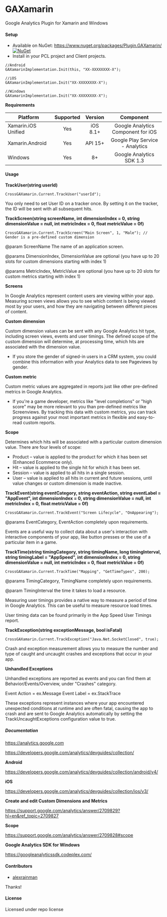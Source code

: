 # GAXamarin

Google Analytics Plugin for Xamarin and Windows

#### Setup
* Available on NuGet: https://www.nuget.org/packages/Plugin.GAXamarin/ [![NuGet](https://img.shields.io/nuget/v/Plugin.GAXamarin.svg?label=NuGet)](https://www.nuget.org/packages/Plugin.GAXamarin/)
* Install in your PCL project and Client projects.

```
//Android
GAXamarinImplementation.Init(this, "XX-XXXXXXXX-X");

//iOS
GAXamarinImplementation.Init("XX-XXXXXXXX-X");

//Windows
GAXamarinImplementation.Init("XX-XXXXXXXX-X");
```

**Requirements**

|Platform|Supported|Version|Component|
| ------------------- | :-----------: | :-----------: | :------------------: |
|Xamarin.iOS Unified|Yes|iOS 8.1+|Google Analytics Component for iOS|
|Xamarin.Android|Yes|API 15+|Google Play Service - Analytics|
|Windows|Yes|8+|Google Analytics SDK 1.3|

#### Usage

**TrackUser(string userId)**

```
CrossGAXamarin.Current.TrackUser("userId");
```

You only need to set User ID on a tracker once. By setting it on the tracker, the ID will be sent with all subsequent hits.

**TrackScreen(string screenName, int dimensionIndex = 0, string dimensionValue = null, int metricIndex = 0, float metricValue = 0f)**

```
CrossGAXamarin.Current.TrackScreen("Main Screen", 1, "Male"); // Gender is a pre-defined custom dimension
```

@param ScreenName The name of an application screen.

@params DimensionIndex, DimensionValue are optional (you have up to 20 slots for custom dimensions starting with index 1)

@params MetricIndex, MetricValue are optional (you have up to 20 slots for custom metrics starting with index 1)
            
**Screens** 

In Google Analytics represent content users are viewing within your app. Measuring screen views allows you to see which content is being viewed most by your users, and how they are navigating between different pieces of content.

**Custom dimension** 

Custom dimension values can be sent with any Google Analytics hit type, including screen views, events and user timings. The defined scope of the custom dimension will determine, at processing time, which hits are associated with the dimension value.

* If you store the gender of signed-in users in a CRM system, you could combine this information with your Analytics data to see Pageviews by gender.

**Custom metric** 

Custom metric values are aggregated in reports just like other pre-defined metrics in Google Analytics.

* If you're a game developer, metrics like "level completions" or "high score" may be more relevant to you than pre-defined metrics like Screenviews. By tracking this data with custom metrics, you can track progress against your most important metrics in flexible and easy-to-read custom reports.

**Scope** 

Determines which hits will be associated with a particular custom dimension value. There are four levels of scope:

* Product – value is applied to the product for which it has been set (Enhanced Ecommerce only).
* Hit – value is applied to the single hit for which it has been set.
* Session – value is applied to all hits in a single session.
* User – value is applied to all hits in current and future sessions, until value changes or custom dimension is made inactive.

**TrackEvent(string eventCategory, string eventAction, string eventLabel = "AppEvent", int dimensionIndex = 0, string dimensionValue = null, int metricIndex = 0, float metricValue = 0f)**

```
CrossGAXamarin.Current.TrackEvent("Screen Lifecycle", "OnAppearing");
```

@params EventCategory, EventAction completely upon requirements.

Events are a useful way to collect data about a user's interaction with interactive components of your app, like button presses or the use of a particular item in a game.

**TrackTime(string timingCategory, string timingName, long timingInterval, string timingLabel = "AppSpeed", int dimensionIndex = 0, string dimensionValue = null, int metricIndex = 0, float metricValue = 0f)**

```
CrossGAXamarin.Current.TrackTime("Mapping", "GetTimeTypes", 200);
```

@params TimingCategory, TimingName completely upon requirements.

@param TimingInterval the time it takes to load a resource.

Measuring user timings provides a native way to measure a period of time in Google Analytics. This can be useful to measure resource load times.

User timing data can be found primarily in the App Speed User Timings report.

**TrackException(string exceptionMessage, bool isFatal)**

```
CrossGAXamarin.Current.TrackException("Java.Net.SocketClosed", true);
```

Crash and exception measurement allows you to measure the number and type of caught and uncaught crashes and exceptions that occur in your app.

**Unhandled Exceptions**

Unhandled exceptions are reported as events and you can find them at Behavior/Events/Overview, under "Crashes" category.

Event Action = ex.Message
Event Label = ex.StackTrace

These exceptions represent instances where your app encountered unexpected conditions at runtime and are often fatal, causing the app to crash and are sent to Google Analytics automatically by setting the TrackUncaughtExceptions configuration value to true.

##### Documentation

https://analytics.google.com

https://developers.google.com/analytics/devguides/collection/

**Android**

https://developers.google.com/analytics/devguides/collection/android/v4/

**iOS**

https://developers.google.com/analytics/devguides/collection/ios/v3/

**Create and edit Custom Dimensions and Metrics**

https://support.google.com/analytics/answer/2709829?hl=en&ref_topic=2709827

**Scope**

https://support.google.com/analytics/answer/2709828#scope

**Google Analytics SDK for Windows**

https://googleanalyticssdk.codeplex.com/

#### Contributors
* [alexrainman](https://github.com/alexrainman)

Thanks!

#### License
Licensed under repo license
